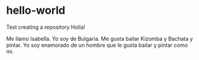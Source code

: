 # hello-world
Test creating a repository 
Holla! 

Me llamo Isabella. Yo soy de Bulgaria. Me gusta bailar Kizomba y Bachata y pintar.
Yo soy enamorado de un hombre que le gusta bailar y pintar como mi. 
